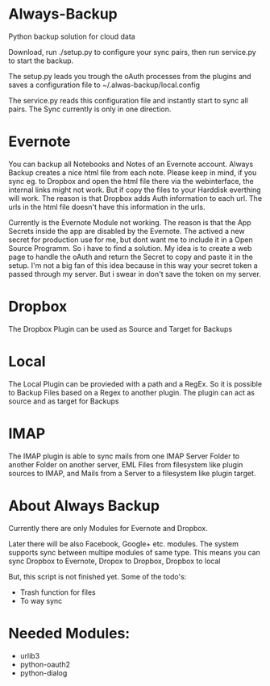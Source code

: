 Always-Backup
==============

Python backup solution for cloud data

Download, run ./setup.py to configure your sync pairs,
then run service.py to start the backup.

The setup.py leads you trough the oAuth processes from the plugins
and saves a configuration file to ~/.alwas-backup/local.config

The service.py reads this configuration file and instantly start
to sync all pairs. The Sync currently is only in one direction.


Evernote
========
You can backup all Notebooks and Notes of an Evernote account.
Always Backup creates a nice html file from each note. Please keep in mind,
if you sync eg. to Dropbox and open the html file there via the webinterface, 
the internal links might not work. But if copy the files to your Harddisk everthing will work.
The reason is that Dropbox adds Auth information to each url. The urls in the html file doesn't have this
information in the urls.

Currently is the Evernote Module not working. The reason is that the App Secrets inside the app
are disabled by the Evernote. The actived a new secret for production use for me, but dont want me to
include it in a Open Source Programm. So i have to find a solution. My idea is to create a web page 
to handle the oAuth and return the Secret to copy and paste it in the setup. I'm not a big fan of this idea because in 
this way your secret token a passed through my server. But i swear in don't save the token on my server.

Dropbox
=======
The Dropbox Plugin can be used as Source and Target for Backups

Local
=====
The Local Plugin can be provieded with a path and a RegEx.
So it is possible to Backup Files based on a Regex to another plugin.
The plugin can act as source and as target for Backups

IMAP
====
The IMAP plugin is able to sync mails from one IMAP Server Folder to another Folder on another server,
EML Files from filesystem like plugin sources to IMAP,
and Mails from a Server to a filesystem like plugin target.

About Always Backup
===================
Currently there are only Modules for Evernote and Dropbox.

Later there will be also Facebook, Google+ etc. modules. 
The system supports sync between multipe modules of same type. 
This means you can sync Dropbox to Evernote, 
Dropox to Dropbox, Dropbox to local

But, this script is not finished yet.
Some of the todo's:
 - Trash function for files
 - To way sync


Needed Modules:
===============
 - urlib3
 - python-oauth2
 - python-dialog
